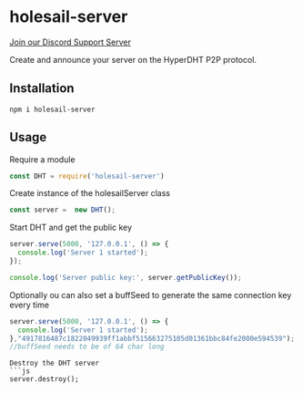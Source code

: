 # holesail-server
[Join our Discord Support Server](https://discord.gg/TQVacE7Vnj)

Create and announce your server on the HyperDHT P2P protocol.

## Installation
```shell
npm i holesail-server 
```
## Usage
Require a module
```js
const DHT = require('holesail-server')
```
Create instance of the holesailServer class
```js
const server =  new DHT();
```
Start DHT and get the public key
```js
server.serve(5000, '127.0.0.1', () => {
  console.log('Server 1 started');
});

console.log('Server public key:', server.getPublicKey());

```
Optionally ou can also set a buffSeed to generate the same connection key every time
```js
server.serve(5000, '127.0.0.1', () => {
  console.log('Server 1 started');
},"4917816487c1822049939ff1abbf515663275105d01361bbc84fe2000e594539");
//buffSeed needs to be of 64 char long
```
```
Destroy the DHT server
```js
server.destroy();
```